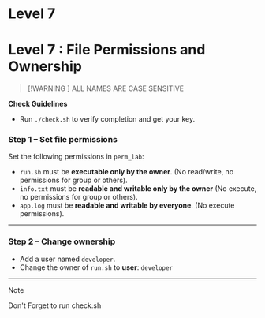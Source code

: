 # Level 7
# Level 7 : File Permissions and Ownership
>[!WARNING ]
> ALL NAMES ARE CASE SENSITIVE

**Check Guidelines**

- Run `./check.sh` to verify completion and get your key.
    
### **Step 1 – Set file permissions**

Set the following permissions in `perm_lab`:

- `run.sh` must be **executable only by the owner**. (No read/write, no permissions for group or others).    
- `info.txt` must be **readable and writable only by the owner** (No execute, no permissions for group or others).
- `app.log` must be **readable and writable by everyone**. (No execute permissions).
---

### **Step 2 – Change ownership**

- Add a user named `developer`.
- Change the owner of `run.sh`  to **user**: `developer`

--- 

>[!NOTE]
> Don't Forget to run check.sh 
